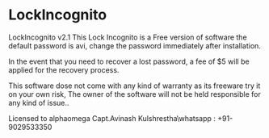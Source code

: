 # LockIncognito
LockIncognito v2.1
This Lock Incognito is a Free version of software the default password is avi, change the password immediately after installation.

In the event that you need to recover a lost password, a fee of $5 will be applied for the recovery process.

This software dose not come with any kind of warranty as its freeware try it on your own risk, The owner of the software will not be held responsible for any kind of issue..


Licensed to alphaomega Capt.Avinash Kulshrestha\whatsapp : +91-9029533350
